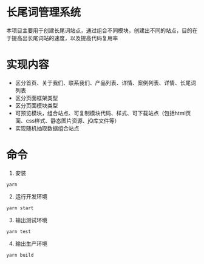 # 长尾词管理系统

本项目主要用于创建长尾词站点，通过组合不同模块，创建出不同的站点，目的在于提高出长尾词站的速度，以及提高代码复用率

# 实现内容

* 区分首页、关于我们、联系我们、产品列表、详情、案例列表、详情、长尾词列表
* 区分页面框架类型
* 区分页面模块类型
* 可预览模块，组合站点、可复制模块代码、样式、可下载站点（包括html页面、css样式、静态图片资源、jQ库文件等）
* 实现随机抽取数据组合站点

# 命令

1. 安装

```
yarn
```
2. 运行开发环境

```
yarn start
```

3. 输出测试环境

```
yarn test
```

4. 输出生产环境

```
yarn build
```